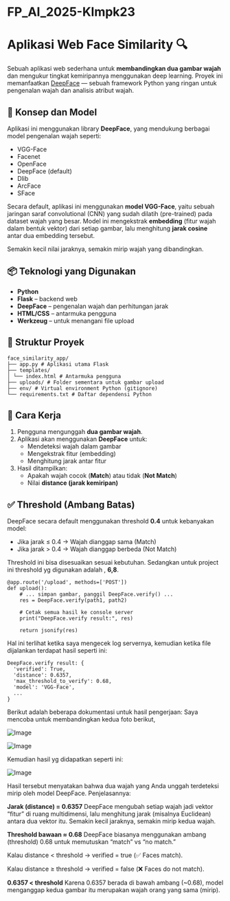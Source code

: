 # FP_AI_2025-Klmpk23

# Aplikasi Web Face Similarity 🔍

Sebuah aplikasi web sederhana untuk **membandingkan dua gambar wajah** dan mengukur tingkat kemiripannya menggunakan deep learning. Proyek ini memanfaatkan [DeepFace](https://github.com/serengil/deepface) — sebuah framework Python yang ringan untuk pengenalan wajah dan analisis atribut wajah.

## 🧠 Konsep dan Model

Aplikasi ini menggunakan library **DeepFace**, yang mendukung berbagai model pengenalan wajah seperti:

- VGG-Face
- Facenet
- OpenFace
- DeepFace (default)
- Dlib
- ArcFace
- SFace

Secara default, aplikasi ini menggunakan **model VGG-Face**, yaitu sebuah jaringan saraf convolutional (CNN) yang sudah dilatih (pre-trained) pada dataset wajah yang besar. Model ini mengekstrak **embedding** (fitur wajah dalam bentuk vektor) dari setiap gambar, lalu menghitung **jarak cosine** antar dua embedding tersebut.

Semakin kecil nilai jaraknya, semakin mirip wajah yang dibandingkan.

## 📦 Teknologi yang Digunakan

- **Python**
- **Flask** – backend web
- **DeepFace** – pengenalan wajah dan perhitungan jarak
- **HTML/CSS** – antarmuka pengguna
- **Werkzeug** – untuk menangani file upload

## 📁 Struktur Proyek

```
face_similarity_app/
├── app.py # Aplikasi utama Flask
├── templates/
│ └── index.html # Antarmuka pengguna
├── uploads/ # Folder sementara untuk gambar upload
├── env/ # Virtual environment Python (gitignore)
└── requirements.txt # Daftar dependensi Python
```


## 🚀 Cara Kerja

1. Pengguna mengunggah **dua gambar wajah**.
2. Aplikasi akan menggunakan **DeepFace** untuk:
   - Mendeteksi wajah dalam gambar
   - Mengekstrak fitur (embedding)
   - Menghitung jarak antar fitur
3. Hasil ditampilkan:
   - Apakah wajah cocok (**Match**) atau tidak (**Not Match**)
   - Nilai **distance (jarak kemiripan)**

## ✅ Threshold (Ambang Batas)

DeepFace secara default menggunakan threshold **0.4** untuk kebanyakan model:
- Jika jarak ≤ 0.4 → Wajah dianggap sama (Match)
- Jika jarak > 0.4 → Wajah dianggap berbeda (Not Match)

Threshold ini bisa disesuaikan sesuai kebutuhan. Sedangkan untuk project ini threshold yg digunakan adalah , **6,8**.

```
@app.route('/upload', methods=['POST'])
def upload():
    # ... simpan gambar, panggil DeepFace.verify() ...
    res = DeepFace.verify(path1, path2)

    # Cetak semua hasil ke console server
    print("DeepFace.verify result:", res)

    return jsonify(res)

```

Hal ini terlihat ketika saya mengecek log servernya, kemudian ketika file dijalankan terdapat hasil seperti ini:

```
DeepFace.verify result: {
  'verified': True,
  'distance': 0.6357,
  'max_threshold_to_verify': 0.68,
  'model': 'VGG-Face',
  ...
}

```

Berikut adalah beberapa dokumentasi untuk hasil pengerjaan:
Saya mencoba untuk membandingkan kedua foto berikut,

![Image](https://github.com/user-attachments/assets/c9bb477d-0792-409a-be94-8f7c30c89a8c)

![Image](https://github.com/user-attachments/assets/872f2b7b-a767-4c20-9e06-e3726fcbc747)

Kemudian hasil yg didapatkan seperti ini:

![Image](https://github.com/user-attachments/assets/767b986a-540d-410c-9a43-4c1db60bf834)


Hasil tersebut menyatakan bahwa dua wajah yang Anda unggah terdeteksi mirip oleh model DeepFace. Penjelasannya:

**Jarak (distance) = 0.6357**
DeepFace mengubah setiap wajah jadi vektor “fitur” di ruang multidimensi, lalu menghitung jarak (misalnya Euclidean) antara dua vektor itu. Semakin kecil jaraknya, semakin mirip kedua wajah.

**Threshold bawaan ≈ 0.68**
DeepFace biasanya menggunakan ambang (threshold) 0.68 untuk memutuskan “match” vs “no match.”

Kalau distance < threshold → verified = true (✅ Faces match).

Kalau distance ≥ threshold → verified = false (❌ Faces do not match).

**0.6357 < threshold**
Karena 0.6357 berada di bawah ambang (~0.68), model menganggap kedua gambar itu merupakan wajah orang yang sama (mirip).
